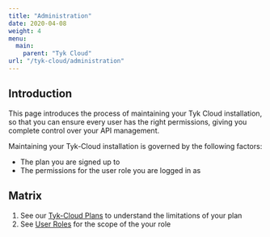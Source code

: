 ```yaml
---
title: "Administration"
date: 2020-04-08
weight: 4
menu:
  main:
    parent: "Tyk Cloud"
url: "/tyk-cloud/administration"
---
```


## Introduction

This page introduces the process of maintaining your Tyk Cloud installation, so that you can ensure every user has the right permissions, giving you complete control over your API management.

Maintaining your Tyk-Cloud installation is governed by the following factors:

* The plan you are signed up to
* The permissions for the user role you are logged in as
  
## Matrix

1. See our [Tyk-Cloud Plans](/docs/tyk-cloud/account-billing/plans/) to understand the limitations of your plan
2. See [User Roles](/docs/tyk-cloud/troubleshooting-support/user-roles/) for the scope of the your role

